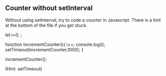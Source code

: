 ## Counter without setInterval

Without using setInterval, try to code a counter in Javascript. There is a hint at the bottom of the file if you get stuck.

let i=0;
;

function incrementCounter(){
    i++;
    console.log(i);
    setTimeout(incrementCounter,1000);
}

incrementCounter();







































































(Hint: setTimeout)